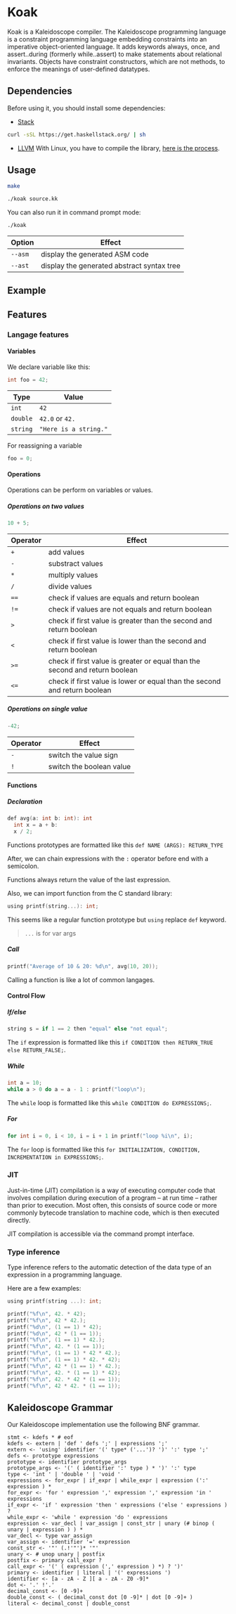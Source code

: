 # Koak

Koak is a Kaleidoscope compiler. The Kaleidoscope programming language is a constraint programming language embedding constraints into an imperative object-oriented language. It adds keywords always, once, and assert..during (formerly while..assert) to make statements about relational invariants. Objects have constraint constructors, which are not methods, to enforce the meanings of user-defined datatypes.

## Dependencies

Before using it, you should install some dependencies:
- [Stack](https://docs.haskellstack.org/en/stable/install_and_upgrade/)
```bash
curl -sSL https://get.haskellstack.org/ | sh
```
- [LLVM](https://llvm.org/)
With Linux, you have to compile the library, [here is the process](http://www.linuxfromscratch.org/blfs/view/cvs/general/llvm.html).

## Usage

```bash
make
```

```bash
./koak source.kk
```

You can also run it in command prompt mode:
```bash
./koak
```

| Option          | Effect        |
| --------------- | ------------- |
| `--asm`         | display the generated ASM code |
| `--ast`         | display the generated abstract syntax tree |

## Example



## Features

### Langage features

#### Variables

We declare variable like this:
```C
int foo = 42;
```

| Type | Value |
| ---- | ----- |
| `int` | `42` |
| `double` | `42.0` or `42.` |
| `string` | `"Here is a string."` |

For reassigning a variable
```C
foo = 0;
```

#### Operations

Operations can be perform on variables or values.

##### Operations on two values

```C
10 + 5;
```
| Operator | Effect |
| -------- | ------ |
| `+` | add values |
| `-` | substract values |
| `*` | multiply values |
| `/` | divide values |
| `==` | check if values are equals and return boolean |
| `!=` | check if values are not equals and return boolean |
| `>` | check if first value is greater than the second and return boolean |
| `<` | check if first value is lower than the second and return boolean |
| `>=` | check if first value is greater or equal than the second and return boolean |
| `<=` | check if first value is lower or equal than the second and return boolean |

##### Operations on single value

```C
-42;
```

| Operator | Effect |
| -------- | ------ |
| `-` | switch the value sign |
| `!` | switch the boolean value |

#### Functions

##### Declaration

```C
def avg(a: int b: int): int
  int x = a + b:
  x / 2;
```

Functions prototypes are formatted like this `def NAME (ARGS): RETURN_TYPE`

After, we can chain expressions with the `:` operator before end with a semicolon.

Functions always return the value of the last expression.

Also, we can import function from the C standard library:

```C
using printf(string...): int;
```

This seems like a regular function prototype but `using` replace `def` keyword.

> `...` is for var args

##### Call

```C
printf("Average of 10 & 20: %d\n", avg(10, 20));
```

Calling a function is like a lot of common langages.

#### Control Flow

##### If/else
```C
string s = if 1 == 2 then "equal" else "not equal";
```

The `if` expression is formatted like this `if CONDITION then RETURN_TRUE else RETURN_FALSE;`.

##### While
```C
int a = 10;
while a > 0 do a = a - 1 : printf("loop\n");
```

The `while` loop is formatted like this `while CONDITION do EXPRESSIONS;`.

##### For
```C
for int i = 0, i < 10, i = i + 1 in printf("loop %i\n", i);
```

The `for` loop is formatted like this `for INITIALIZATION, CONDITION, INCREMENTATION in EXPRESSIONS;`.

### JIT

Just-in-time (JIT) compilation is a way of executing computer code that involves compilation during execution of a program – at run time – rather than prior to execution. Most often, this consists of source code or more commonly bytecode translation to machine code, which is then executed directly.

JIT compilation is accessible via the command prompt interface.

### Type inference

Type inference refers to the automatic detection of the data type of an expression in a programming language.

Here are a few examples:
```C
using printf(string ...): int;

printf("%f\n", 42. * 42);
printf("%f\n", 42 * 42.);
printf("%d\n", (1 == 1) * 42);
printf("%d\n", 42 * (1 == 1));
printf("%f\n", (1 == 1) * 42.);
printf("%f\n", 42. * (1 == 1));
printf("%f\n", (1 == 1) * 42 * 42.);
printf("%f\n", (1 == 1) * 42. * 42);
printf("%f\n", 42 * (1 == 1) * 42.);
printf("%f\n", 42. * (1 == 1) * 42);
printf("%f\n", 42. * 42 * (1 == 1));
printf("%f\n", 42 * 42. * (1 == 1));
```

## Kaleidoscope Grammar

Our Kaleidoscope implementation use the following BNF grammar.

```
stmt <- kdefs * # eof
kdefs <- extern | 'def ' defs ';' | expressions ';'
extern <- 'using' identifier '(' type* ('...')? ')' ':' type ';'
defs <- prototype expressions
prototype <- identifier prototype_args
prototype_args <- '(' ( identifier ':' type ) * ')' ':' type
type <- 'int ' | 'double ' | 'void '
expressions <- for_expr | if_expr | while_expr | expression (':' expression ) *
for_expr <- 'for ' expression ',' expression ',' expression 'in ' expressions
if_expr <- 'if ' expression 'then ' expressions ('else ' expressions ) ?
while_expr <- 'while ' expression 'do ' expressions
expression <- var_decl | var_assign | const_str | unary (# binop ( unary | expression ) ) *
var_decl <- type var_assign
var_assign <- identifier '=' expression
const_str <- '"' (.!'"')* '"'
unary <- # unop unary | postfix
postfix <- primary call_expr ?
call_expr <- '(' ( expression (',' expression ) *) ? ')'
primary <- identifier | literal | '(' expressions ')
identifier <- [a - zA - Z ][ a - zA - Z0 -9]*
dot <- '.' !'.'
decimal_const <- [0 -9]+
double_const <- ( decimal_const dot [0 -9]* | dot [0 -9]+ )
literal <- decimal_const | double_const
```
